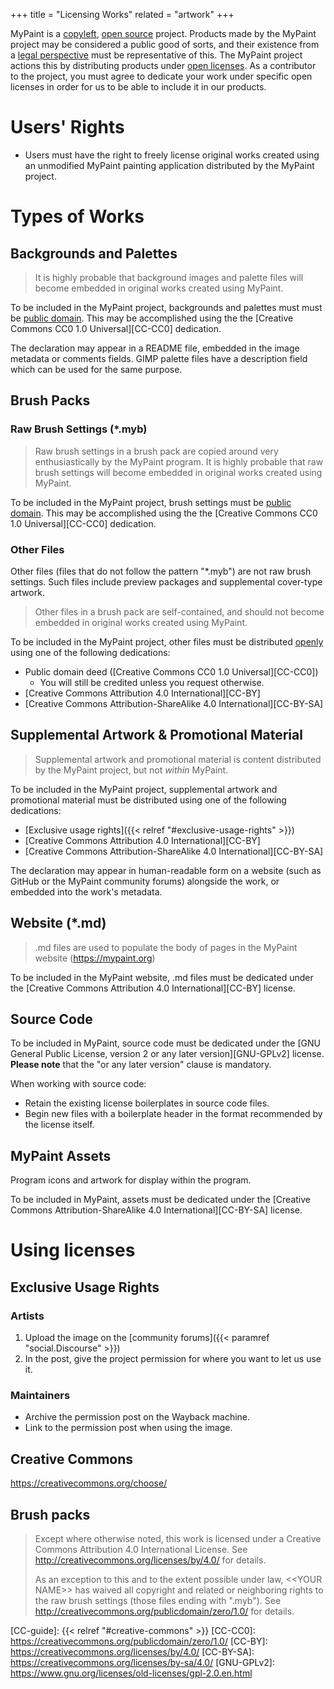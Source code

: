 +++
title = "Licensing Works"
related = "artwork"
+++

MyPaint is a [copyleft][wiki-copyleft], [open source][wiki-foss-def] project. Products
made by the MyPaint project may be considered a public good of sorts, and their
existence from a [legal perspective][wiki-ip] must be representative of this. The MyPaint project
actions this by distributing products under [open licenses][wiki-open-license]. As
a contributor to the project, you must agree to dedicate your work under specific
open licenses in order for us to be able to include it in our products.<!--more-->

[wiki-copyleft]: https://en.wikipedia.org/wiki/Copyleft
[wiki-foss-def]: https://en.wikipedia.org/wiki/The_Open_Source_Definition
[wiki-ip]: https://en.wikipedia.org/wiki/Intellectual_property
[wiki-open-license]: https://en.wikipedia.org/wiki/Free_license
[wiki-foss-license]: https://en.wikipedia.org/wiki/Open-source_license
[wiki-public-domain]: https://en.wikipedia.org/wiki/Public_domain

# Users' Rights
- Users must have the right to freely license original works created using
an unmodified MyPaint painting application distributed by the MyPaint project.

# Types of Works
## Backgrounds and Palettes
> It is highly probable that background images and palette files will become embedded
in original works created using MyPaint.

To be included in the MyPaint project, backgrounds and palettes must must be [public domain][wiki-public-domain].
This may be accomplished using the the [Creative Commons CC0 1.0 Universal][CC-CC0]
dedication.

The declaration may appear in a README file, embedded in the image metadata or comments
fields. GIMP palette files have a description field which can be used for the same
purpose.

## Brush Packs
### Raw Brush Settings (\*.myb)
> Raw brush settings in a brush pack are copied around very enthusiastically by
the MyPaint program. It is highly probable that raw brush settings will become embedded
in original works created using MyPaint.

To be included in the MyPaint project, brush settings must be [public domain][wiki-public-domain].
This may be accomplished using the the [Creative Commons CC0 1.0 Universal][CC-CC0]
dedication.

### Other Files
Other files (files that do not follow the pattern "\*.myb") are not raw brush settings.
Such files include preview packages and supplemental cover-type artwork.

> Other files in a brush pack are self-contained, and should not become embedded
in original works created using MyPaint.

To be included in the MyPaint project, other files must be distributed [openly][wiki-open-license]
using one of the following dedications:
- Public domain deed ([Creative Commons CC0 1.0 Universal][CC-CC0])
    - You will still be credited unless you request otherwise.
- [Creative Commons Attribution 4.0 International][CC-BY]
- [Creative Commons Attribution-ShareAlike 4.0 International][CC-BY-SA]

## Supplemental Artwork & Promotional Material
> Supplemental artwork and promotional material is content distributed by the MyPaint
project, but not *within* MyPaint.

To be included in the MyPaint project, supplemental artwork and promotional material
must be distributed using one of the following dedications:
- [Exclusive usage rights]({{< relref "#exclusive-usage-rights" >}})
- [Creative Commons Attribution 4.0 International][CC-BY]
- [Creative Commons Attribution-ShareAlike 4.0 International][CC-BY-SA]

The declaration may appear in human-readable form on a website (such as GitHub or
the MyPaint community forums) alongside the work, or embedded into the work's metadata.

## Website (\*.md)
> .md files are used to populate the body of pages in the MyPaint website (https://mypaint.org)

To be included in the MyPaint website, .md files must be dedicated under the
[Creative Commons Attribution 4.0 International][CC-BY] license.

## Source Code
To be included in MyPaint, source code must be dedicated under the
[GNU General Public License, version 2 or any later version][GNU-GPLv2] license.
**Please note** that the "or any later version" clause is mandatory.

When working with source code:
- Retain the existing license boilerplates in source code files.
- Begin new files with a boilerplate header in the format recommended by
the license itself.


## MyPaint Assets
Program icons and artwork for display within the program.

To be included in MyPaint, assets must be dedicated under the [Creative Commons
Attribution-ShareAlike 4.0 International][CC-BY-SA] license.

# Using licenses
## Exclusive Usage Rights
### Artists
1. Upload the image on the [community forums]({{< paramref "social.Discourse" >}})
2. In the post, give the project permission for where you want to let us use it.

### Maintainers
- Archive the permission post on the Wayback machine.
- Link to the permission post when using the image.

## Creative Commons
https://creativecommons.org/choose/

## Brush packs
> Except where otherwise noted, this work is licensed under a Creative Commons Attribution 4.0 International License. See <http://creativecommons.org/licenses/by/4.0/> for details.
>
> As an exception to this and to the extent possible under law, \<\<YOUR NAME\>\> has waived all copyright and related or neighboring rights to the raw brush settings (those files ending with ".myb"). See <http://creativecommons.org/publicdomain/zero/1.0/> for details.

[CC-guide]: {{< relref "#creative-commons" >}}
[CC-CC0]: https://creativecommons.org/publicdomain/zero/1.0/
[CC-BY]: https://creativecommons.org/licenses/by/4.0/
[CC-BY-SA]: https://creativecommons.org/licenses/by-sa/4.0/
[GNU-GPLv2]: https://www.gnu.org/licenses/old-licenses/gpl-2.0.en.html
